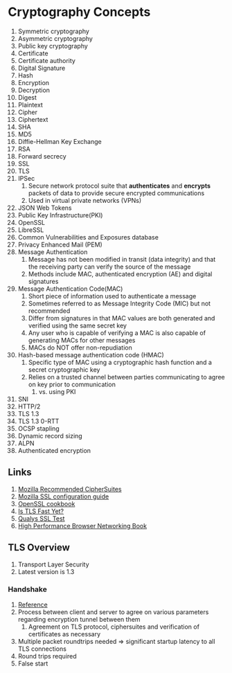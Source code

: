 # Cryptography Concepts

1. Symmetric cryptography
1. Asymmetric cryptography
1. Public key cryptography
1. Certificate
1. Certificate authority
1. Digital Signature
1. Hash
1. Encryption
1. Decryption
1. Digest
1. Plaintext
1. Cipher
1. Ciphertext
1. SHA
1. MD5
1. Diffie-Hellman Key Exchange
1. RSA
1. Forward secrecy
1. SSL
1. TLS
1. IPSec
   1. Secure network protocol suite that **authenticates** and **encrypts** packets of data to provide secure encrypted communications
   1. Used in virtual private networks (VPNs)
1. JSON Web Tokens
1. Public Key Infrastructure(PKI)
1. OpenSSL
1. LibreSSL
1. Common Vulnerabilities and Exposures database
1. Privacy Enhanced Mail (PEM)
1. Message Authentication
   1. Message has not been modified in transit (data integrity) and that the receiving party can verify the source of the message
   1. Methods include MAC, authenticated encryption (AE) and digital signatures
1. Message Authentication Code(MAC)
   1. Short piece of information used to authenticate a message
   1. Sometimes referred to as Message Integrity Code (MIC) but not recommended
   1. Differ from signatures in that MAC values are both generated and verified using the same secret key
   1. Any user who is capable of verifying a MAC is also capable of generating MACs for other messages
   1. MACs do NOT offer non-repudiation
1. Hash-based message authentication code (HMAC)
   1. Specific type of MAC using a cryptographic hash function and a secret cryptographic key
   1. Relies on a trusted channel between parties communicating to agree on key prior to communication
      1. vs. using PKI
1. SNI
1. HTTP/2
1. TLS 1.3
1. TLS 1.3 0-RTT
1. OCSP stapling
1. Dynamic record sizing
1. ALPN
1. Authenticated encryption

## Links

1. [Mozilla Recommended CipherSuites](https://wiki.mozilla.org/Security/Server_Side_TLS#Recommended_Ciphersuite)
1. [Mozilla SSL configuration guide](https://ssl-config.mozilla.org/)
1. [OpenSSL cookbook](https://www.feistyduck.com/books/openssl-cookbook/)
1. [Is TLS Fast Yet?](https://istlsfastyet.com/)
1. [Qualys SSL Test](https://www.ssllabs.com/ssltest/)
1. [High Performance Browser Networking Book](https://hpbn.co/)

## TLS Overview

1. Transport Layer Security
1. Latest version is 1.3

### Handshake

1. [Reference](https://hpbn.co/transport-layer-security-tls/#tls-handshake)
1. Process between client and server to agree on various parameters regarding encryption tunnel between them
   1. Agreement on TLS protocol, ciphersuites and verification of certificates as necessary
1. Multiple packet roundtrips needed => significant startup latency to all TLS connections
1. Round trips required
1. False start

